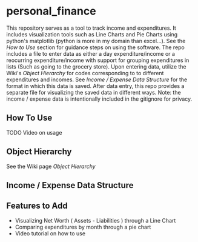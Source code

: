 # personal_finance
This repository serves as a tool to track income and expenditures. It includes visualization tools such as Line Charts and Pie Charts using python's matplotlib (python is more in my domain than excel...). See the *How to Use* section for guidance steps on using the software. The repo includes a file to enter data as either a day expenditure/income or a reocurring expenditure/income with support for grouping expenditures in lists (Such as going to the grocery store). Upon entering data, utilize the Wiki's *Object Hierarchy* for codes corresponding to to different expenditures and incomes. See *Income / Expense Data Structure* for the format in which this data is saved. After data entry, this repo provides a separate file for visualizing the saved data in different ways. Note: the income / expense data is intentionally included in the gitignore for privacy.

## How To Use

TODO Video on usage

## Object Hierarchy
See the Wiki page *Object Hierarchy*

## Income / Expense Data Structure

## Features to Add
- Visualizing Net Worth ( Assets - Liabilities ) through a Line Chart
- Comparing expenditures by month through a pie chart
- Video tutorial on how to use
